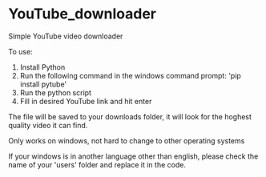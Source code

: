 # YouTube_downloader
Simple YouTube video downloader

To use:
1. Install Python
2. Run the following command in the windows command prompt: 'pip install pytube'
3. Run the python script
4. Fill in desired YouTube link and hit enter

The file will be saved to your downloads folder, it will look for the hoghest quality video it can find.

Only works on windows, not hard to change to other operating systems

If your windows is in another language other than english, please check the name of your 'users' folder and replace it in the code.
